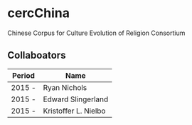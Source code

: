 # cercChina
Chinese Corpus for Culture Evolution of Religion Consortium

## Collaboators <br/>
Period  | Name
------------- | -------------
2015 -  | Ryan Nichols
2015 -  | Edward Slingerland
2015 -  | Kristoffer L. Nielbo
